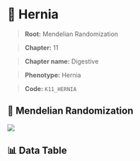 # 🧪 Hernia

> **Root:** Mendelian Randomization

> **Chapter:** 11  

> **Chapter name:** Digestive

> **Phenotype:** Hernia  

> **Code:** `K11_HERNIA`

## 🧬 Mendelian Randomization  

<img src="/MR/Figures/Forward/K11_HERNIA.png"/>

## 📊 Data Table

<CsvTableMRF src="/MR/Data/Forward/K11_HERNIA.csv"/>
